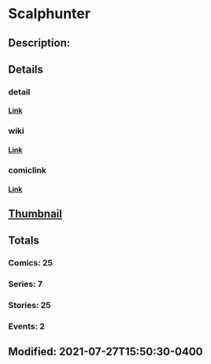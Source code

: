 # Scalphunter
## Description: 
## Details
### detail
#### [Link](http://marvel.com/characters/2007/scalphunter?utm_campaign=apiRef&utm_source=225578a89fc76f3d20fbffda5d17a88d)
### wiki
#### [Link](http://marvel.com/universe/Scalphunter?utm_campaign=apiRef&utm_source=225578a89fc76f3d20fbffda5d17a88d)
### comiclink
#### [Link](http://marvel.com/comics/characters/1011048/scalphunter?utm_campaign=apiRef&utm_source=225578a89fc76f3d20fbffda5d17a88d)
## [Thumbnail](http://i.annihil.us/u/prod/marvel/i/mg/9/10/4ce5a473b81b3.jpg)
## Totals
### Comics: 25
### Series: 7
### Stories: 25
### Events: 2
## Modified: 2021-07-27T15:50:30-0400